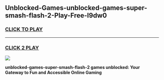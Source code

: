 
## Unblocked-Games-unblocked-games-super-smash-flash-2-Play-Free-l9dw0
<h3>
<a href="https://premium76.site?title=unblocked-games-super-smash-flash-2&ref=18A1">CLICK TO PLAY</a></h3>
<hr>

<h3>
<a href="https://premium76.site?title=unblocked-games-super-smash-flash-2&ref=18A1">CLICK 2 PLAY</a>
  
</h3>

<a href="https://premium76.site?title=unblocked-games-super-smash-flash-2&ref=18A1"><img src="https://clearcache.store/games.png"></a>


**unblocked-games-super-smash-flash-2 games unblocked: Your Gateway to Fun and Accessible Online Gaming**
